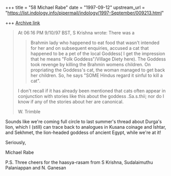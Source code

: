 +++
title = "58 Michael Rabe"
date = "1997-09-12"
upstream_url = "https://list.indology.info/pipermail/indology/1997-September/009213.html"

+++
[Archive link](https://list.indology.info/pipermail/indology/1997-September/009213.html)

>At 06:16 PM 9/10/97 BST, S Krishna wrote:
> There was a
>>Brahmin lady who happened to eat food that wasn't intended for her and
>>on subsequent enquiries, accused a cat that happened to be a pet of the
>>local Goddess( I get the impression that he means "Folk Goddess"/Village
>>Diety here). The Goddess took revenge by killing the Brahmin womens
>>children. On propriating the Goddess's cat, the woman managed to get
>>back her children. So, he says "SOME Hindus regard it
>>sinful to kill a cat".
>
>I don't recall if it has already been mentioned that cats often appear in
>conjunction with stories like this about the goddess .Sa.s.thii; nor do I
>know if any of the stories about her are canonical.
>
>W. Trimble


Sounds like we're coming full circle to last summer's thread about Durga's
lion, which I (still) can trace back to analogues in Kusana coinage and
Ishtar, and Sekhmet, the lion-headed goddess of ancient Egypt, while we're
at it!

Seriously,

Michael Rabe

P.S. Three cheers for the haasya-rasam from S Krishna, Sudalaimuthu
Palaniappan and N. Ganesan



